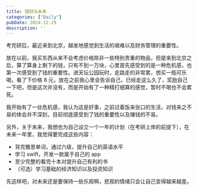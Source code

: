 ```yaml
---
title: 理财与未来
categories: ["Daily"]
pubDate: 2024-12-29
description: ''
---
```


考完研后，最近来到北京，越发地感觉到生活的艰难以及财务管理的重要性。  

放在以前，我买东西从来不会考虑价格除非一些特别贵重的物品，但是来到北京之后，算了算身上剩下的钱，只有不到一万块，心里首先感受到的是一种危机感，也第一次感受到了钱的重要性。进天坛公园玩时，走路走的非常累，想买一瓶可乐喝，看了下价格 8 元，放在之前我心里会告诉自己，已经走这么久了，奖励自己一下吧，但是这次并没有，而是开始有了一种精打细算的感觉，暂时不喝也不会累死。   

我开始有了一丝危机感，我认为这是好事，之前过着饭来张口的生活，对钱来之不易的体会并不深刻，目前彻底感受到了钱的重要性以及赚钱的不易。   

另外，关于未来，我想也为自己设立一个一年的计划（在考研上岸的前提下），在未来一年里，我觉得要完成这些内容：

* 背完雅思单词，通过六级，提升自己的英语水平
* 学习 swift，开发一款属于自己的 app
* 至少完整的看完十本对提升自己有利的书
* （可选）学习基础的经济知识以及投资知识   

先这样吧，对未来还是要保持一些乐观啊，悲观的情绪只会让自己变得越来越差。

